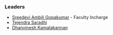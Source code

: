 ### Leaders
* [Sreedevi Ambili Gopakumar](mailto:sreedevi.gopakumar@owasp.org) - Faculty Incharge
* [Tejendra Saradhi](mailto:tejendra.saradhi@owasp.org)
* [Dhanvinesh Kamalakannan](mailto:dhanvinesh.kamalakannan@owasp.org)
